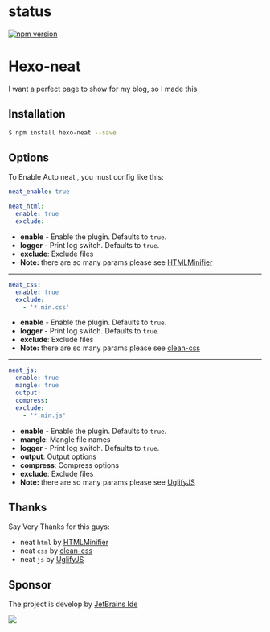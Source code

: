 # status
[![npm version](https://badge.fury.io/js/hexo-neat.svg)](https://badge.fury.io/js/hexo-neat)

# Hexo-neat

I want a perfect page to show for my blog, so I made this.

## Installation
``` bash
$ npm install hexo-neat --save
```


## Options
To Enable Auto neat , you must config like this:
``` yaml
neat_enable: true
```

``` yaml
neat_html:
  enable: true
  exclude:
```
- **enable** - Enable the plugin. Defaults to `true`.
- **logger** - Print log switch. Defaults to `true`.
- **exclude**: Exclude files
- **Note:** there are so many params please see [HTMLMinifier](https://github.com/kangax/html-minifier)
----------

``` yaml
neat_css:
  enable: true
  exclude:
    - '*.min.css'
```
- **enable** - Enable the plugin. Defaults to `true`.
- **logger** - Print log switch. Defaults to `true`.
- **exclude**: Exclude files
- **Note:** there are so many params please see [clean-css](https://github.com/jakubpawlowicz/clean-css)
----------

``` yaml
neat_js:
  enable: true
  mangle: true
  output:
  compress:
  exclude:
    - '*.min.js'
```
- **enable** - Enable the plugin. Defaults to `true`.
- **mangle**: Mangle file names
- **logger** - Print log switch. Defaults to `true`.
- **output**: Output options
- **compress**: Compress options
- **exclude**: Exclude files
- **Note:** there are so many params please see [UglifyJS](http://lisperator.net/uglifyjs/)

## Thanks
Say Very Thanks for this guys:
- neat `html` by [HTMLMinifier](https://github.com/kangax/html-minifier)
- neat `css`  by [clean-css](https://github.com/jakubpawlowicz/clean-css)
- neat `js`   by  [UglifyJS](http://lisperator.net/uglifyjs/)
## Sponsor
The project is develop by [JetBrains Ide](https://www.jetbrains.com/?from=puck)

[![](https://www.jetbrains.com/company/brand/img/logo1.svg)](https://www.jetbrains.com/?from=puck)
